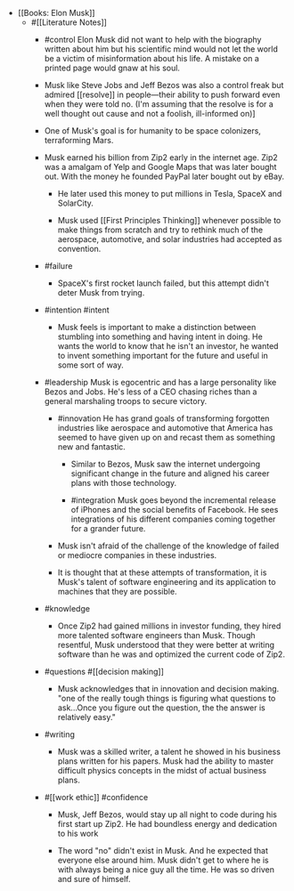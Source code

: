 - [[Books: Elon Musk]]
	 - #[[Literature Notes]]
		 - #control Elon Musk did not want to help with the biography written about him but his scientific mind would not let the world be a victim of misinformation about his life. A mistake on a printed page would gnaw at his soul.

		 - Musk like Steve Jobs and Jeff Bezos was also a control freak but admired [[resolve]] in people—their ability to push forward even when they were told no. (I'm assuming that the resolve is for a well thought out cause and not a foolish, ill-informed on)]

		 - One of Musk's goal is for humanity to be space colonizers, terraforming Mars.

		 - Musk earned his billion from Zip2 early in the internet age. Zip2 was a amalgam of Yelp and Google Maps that was later bought out. With the money he founded PayPal later bought out by eBay.
			 - He later used this money to put millions in Tesla, SpaceX and SolarCity.

			 - Musk used [[First Principles Thinking]] whenever possible to make things from scratch and try to rethink much of the aerospace, automotive, and solar industries had accepted as convention. 

		 - #failure
			 - SpaceX's first rocket launch failed, but this attempt didn't deter Musk from trying. 

		 - #intention #intent
			 - Musk feels is important to make a distinction between stumbling into something and having intent in doing. He wants the world to know that he isn't an investor, he wanted to invent something important for the future and useful in some sort of way. 

		 - #leadership Musk is egocentric and has a large personality like Bezos and Jobs. He's less of a CEO chasing riches than a general marshaling troops to secure victory. 
			 - #innovation He has grand goals of transforming forgotten industries like aerospace and automotive that America has seemed to have given up on and recast them as something new and fantastic.
				 - Similar to Bezos, Musk saw the internet undergoing significant change in the future and aligned his career plans with those technology. 

				 - #integration Musk goes beyond the incremental release of iPhones and the social benefits of Facebook. He sees integrations of his different companies coming together for a grander future.

			 - Musk isn't afraid of the challenge of the knowledge of failed or mediocre companies in these industries.

			 - It is thought that at these attempts of transformation, it is Musk's talent of software engineering and its application to machines that they are possible. 

		 - #knowledge
			 - Once Zip2 had gained millions in investor funding, they hired more talented software engineers than Musk. Though resentful, Musk understood that they were better at writing software than he was and optimized the current code of Zip2. 

		 - #questions #[[decision making]]
			 - Musk acknowledges that in innovation and decision making. "one of the really tough things is figuring what questions to ask...Once you figure out the question, the the answer is relatively easy." 

		 - #writing
			 - Musk was a skilled writer, a talent he showed in his business plans written for his papers. Musk had the ability to master difficult physics concepts in the midst of actual business plans. 

		 - #[[work ethic]] #confidence
			 - Musk, Jeff Bezos, would stay up all night to code during his first start up Zip2. He had boundless energy and dedication to his work

			 - The word "no" didn't exist in Musk. And he expected that everyone else around him. Musk didn't get to where he is with always being a nice guy all the time. He was so driven and sure of himself.
